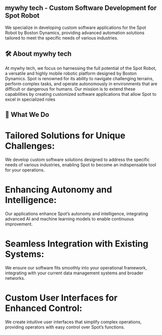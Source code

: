 ## mywhy tech - Custom Software Development for Spot Robot

We specialize in developing custom software applications for the Spot Robot by Boston Dynamics, providing advanced automation solutions tailored to meet the specific needs of various industries.

## 🛠 About mywhy tech

At mywhy tech, we focus on harnessing the full potential of the Spot Robot, a versatile and highly mobile robotic platform designed by Boston Dynamics. Spot is renowned for its ability to navigate challenging terrains, perform complex tasks, and operate autonomously in environments that are difficult or dangerous for humans. Our mission is to extend these capabilities by creating customized software applications that allow Spot to excel in specialized roles

## 🚀 What We Do

# Tailored Solutions for Unique Challenges:
We develop custom software solutions designed to address the specific needs of various industries, enabling Spot to become an indispensable tool for your operations.
 
# Enhancing Autonomy and Intelligence:
Our applications enhance Spot’s autonomy and intelligence, integrating advanced AI and machine learning models to enable continuous improvement.

# Seamless Integration with Existing Systems: 
We ensure our software fits smoothly into your operational framework, integrating with your current data management systems and broader networks.

# Custom User Interfaces for Enhanced Control: 
We create intuitive user interfaces that simplify complex operations, providing operators with easy control over Spot’s functions.
